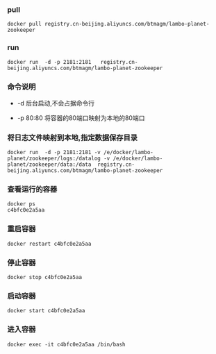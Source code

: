 ### pull

```
docker pull registry.cn-beijing.aliyuncs.com/btmagm/lambo-planet-zookeeper
```

### run

```
docker run  -d -p 2181:2181   registry.cn-beijing.aliyuncs.com/btmagm/lambo-planet-zookeeper
```

### 命令说明

- -d 后台启动,不会占据命令行

- -p 80:80 将容器的80端口映射为本地的80端口

### 将日志文件映射到本地,指定数据保存目录

```
docker run  -d -p 2181:2181 -v /e/docker/lambo-planet/zookeeper/logs:/datalog -v /e/docker/lambo-planet/zookeeper/data:/data  registry.cn-beijing.aliyuncs.com/btmagm/lambo-planet-zookeeper
```

### 查看运行的容器

```
docker ps
c4bfc0e2a5aa
```

### 重启容器

```
docker restart c4bfc0e2a5aa
```

### 停止容器

```
docker stop c4bfc0e2a5aa
```

### 启动容器

```
docker start c4bfc0e2a5aa
```

### 进入容器

```
docker exec -it c4bfc0e2a5aa /bin/bash
```